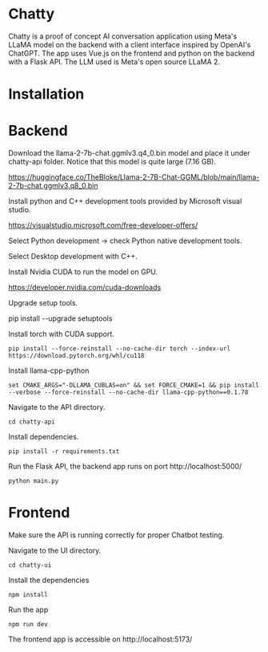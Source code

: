 # Chatty
Chatty is a proof of concept AI conversation application using Meta's LLaMA model on the backend with a client interface inspired by OpenAI's ChatGPT. The app uses Vue.js on the frontend and python on the backend with a Flask API. The LLM used is Meta's open source LLaMA 2.

# Installation

# Backend

Download the llama-2-7b-chat.ggmlv3.q4_0.bin model and place it under chatty-api folder. Notice that this model is quite large (7.16 GB).

https://huggingface.co/TheBloke/Llama-2-7B-Chat-GGML/blob/main/llama-2-7b-chat.ggmlv3.q8_0.bin

Install python and C++ development tools provided by Microsoft visual studio.

https://visualstudio.microsoft.com/free-developer-offers/

Select Python development -> check Python native development tools.

Select Desktop development with C++.

Install Nvidia CUDA to run the model on GPU.

https://developer.nvidia.com/cuda-downloads

Upgrade setup tools.

pip install --upgrade setuptools

Install torch with CUDA support.

```
pip install --force-reinstall --no-cache-dir torch --index-url https://download.pytorch.org/whl/cu118
```

Install llama-cpp-python

```
set CMAKE_ARGS="-DLLAMA_CUBLAS=on" && set FORCE_CMAKE=1 && pip install --verbose --force-reinstall --no-cache-dir llama-cpp-python==0.1.78
```


Navigate to the API directory.

```
cd chatty-api
```

Install dependencies.

```
pip install -r requirements.txt
```

Run the Flask API, the backend app runs on port http://localhost:5000/

```
python main.py
```

# Frontend

Make sure the API is running correctly for proper Chatbot testing.

Navigate to the UI directory.

```
cd chatty-ui
```

Install the dependencies

```
npm install
```

Run the app

```
npm run dev
```

The frontend app is accessible on http://localhost:5173/